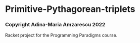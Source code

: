# Primitive-Pythagorean-triplets
### Copyright Adina-Maria Amzarescu 2022

Racket project for the Programming Paradigms course. 
